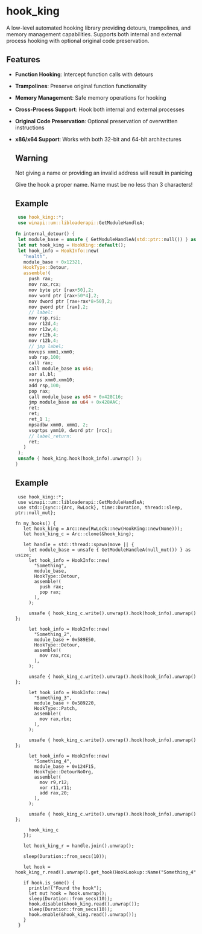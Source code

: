 # hook_king

A low-level automated hooking library providing detours, trampolines, and memory management capabilities. Supports both internal and external process hooking with optional original code preservation.

## Features

- **Function Hooking**: Intercept function calls with detours
- **Trampolines**: Preserve original function functionality
- **Memory Management**: Safe memory operations for hooking
- **Cross-Process Support**: Hook both internal and external processes
- **Original Code Preservation**: Optional preservation of overwritten instructions
- **x86/x64 Support**: Works with both 32-bit and 64-bit architectures


   ## Warning
  
   Not giving a name or providing an invalid address will result in panicing
  
   Give the hook a proper name. Name must be no less than 3 characters!
   
  
   ## Example
   ```rust
    use hook_king::*;
    use winapi::um::libloaderapi::GetModuleHandleA;
  
   fn internal_detour() {
    let module_base = unsafe { GetModuleHandleA(std::ptr::null()) } as usize;
    let mut hook_king = HookKing::default();
    let hook_info = HookInfo::new(
      "health",
      module_base + 0x12321,
      HookType::Detour,
      assemble!(
        push rax;
        mov rax,rcx;
        mov byte ptr [rax+50],2;
        mov word ptr [rax+50*4],2;
        mov dword ptr [rax+rax*8+50],2;
        mov qword ptr [rax],2;
        // label:
        mov rsp,rsi;
        mov r12d,4;
        mov r12w,4;
        mov r12b,4;
        mov r12b,4;
        // jmp label;
        movups xmm1,xmm0;
        sub rsp,100;
        call rax;
        call module_base as u64;
        xor al,bl;
        xorps xmm0,xmm10;
        add rsp,100;
        pop rax;
        call module_base as u64 + 0x428C16;
        jmp module_base as u64 + 0x428AAC;
        ret;
        ret;
        ret_1 1;
        mpsadbw xmm0, xmm1, 2;
        vsqrtps ymm10, dword ptr [rcx];
        // label_return:
        ret;
      )
    );
    unsafe { hook_king.hook(hook_info).unwrap() };
   }
   ```

   ## Example
   ```
    use hook_king::*;
    use winapi::um::libloaderapi::GetModuleHandleA;
    use std::{sync::{Arc, RwLock}, time::Duration, thread::sleep, ptr::null_mut};
  
   fn my_hooks() {
      let hook_king = Arc::new(RwLock::new(HookKing::new(None)));
      let hook_king_c = Arc::clone(&hook_king);
  
      let handle = std::thread::spawn(move || {
        let module_base = unsafe { GetModuleHandleA(null_mut()) } as usize;
        let hook_info = HookInfo::new(
          "Something",
          module_base,
          HookType::Detour,
          assemble!(
            push rax;
            pop rax;
          ),
        );
  
        unsafe { hook_king_c.write().unwrap().hook(hook_info).unwrap() };
  
        let hook_info = HookInfo::new(
          "Something_2",
          module_base + 0x589E50,
          HookType::Detour,
          assemble!(
            mov rax,rcx;
          ),
        );
  
        unsafe { hook_king_c.write().unwrap().hook(hook_info).unwrap() };
  
        let hook_info = HookInfo::new(
          "Something_3",
          module_base + 0x589220,
          HookType::Patch,
          assemble!(
            mov rax,rbx;
          ),
        );
  
        unsafe { hook_king_c.write().unwrap().hook(hook_info).unwrap() };
  
        let hook_info = HookInfo::new(
          "Something_4",
          module_base + 0x124F15,
          HookType::DetourNoOrg,
          assemble!(
            mov r9,r12;
            xor r11,r11;
            add rax,20;
          ),
        );
  
        unsafe { hook_king_c.write().unwrap().hook(hook_info).unwrap() };
  
        hook_king_c
      });
  
      let hook_king_r = handle.join().unwrap();
  
      sleep(Duration::from_secs(10));
  
      let hook = hook_king_r.read().unwrap().get_hook(HookLookup::Name("Something_4".to_string()));
  
      if hook.is_some() {
        println!("Found the hook");
        let mut hook = hook.unwrap();
        sleep(Duration::from_secs(10));
        hook.disable(&hook_king.read().unwrap());
        sleep(Duration::from_secs(10));
        hook.enable(&hook_king.read().unwrap());
      }
    }
   ```
